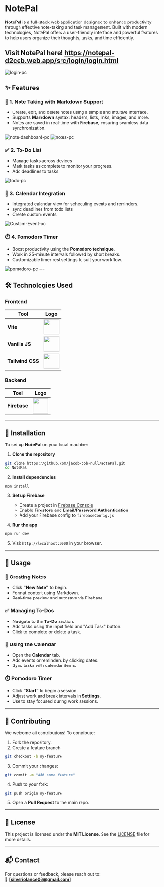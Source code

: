 # NotePal

**NotePal** is a full-stack web application designed to enhance productivity through effective note-taking and task management. Built with modern technologies, NotePal offers a user-friendly interface and powerful features to help users organize their thoughts, tasks, and time efficiently.

Visit NotePal here! https://notepal-d2ceb.web.app/src/login/login.html
---
<img src="https://i.ibb.co/RpJkck3f/login-pc.png" alt="login-pc" border="0">

## ✨ Features

### 📝 1. Note Taking with Markdown Support
- Create, edit, and delete notes using a simple and intuitive interface.
- Supports **Markdown** syntax: headers, lists, links, images, and more.
- Notes are saved in real-time with **Firebase**, ensuring seamless data synchronization.
<img src="https://i.ibb.co/vCHN2PWk/note-dashboard-pc.png" alt="note-dashboard-pc" border="0" />
<img src="https://i.ibb.co/s9L9pScb/notes-pc.png" alt="notes-pc" border="0" />

### ✅ 2. To-Do List
- Manage tasks across devices
- Mark tasks as complete to monitor your progress.
- Add deadlines to tasks
<img src="https://i.ibb.co/NDTzBs0/todo-pc.png" alt="todo-pc" border="0" />

### 📅 3. Calendar Integration
- Integrated calendar view for scheduling events and reminders.
- sync deadlines from todo lists
- Create custom events
<img src="https://i.ibb.co/x8GVxGj9/Custom-Event-pc.png" alt="Custom-Event-pc" border="0" />
  
### ⏱️ 4. Pomodoro Timer
- Boost productivity using the **Pomodoro technique**.
- Work in 25-minute intervals followed by short breaks.
- Customizable timer rest settings to suit your workflow.
<img src="https://i.ibb.co/0pcrwngm/pomodoro-pc.png" alt="pomodoro-pc" border="0" />
---

## 🛠️ Technologies Used

### Frontend

| Tool              | Logo |
|-------------------|------|
| **Vite**          | <img src="https://vitejs.dev/logo.svg" height="50" /> |
| **Vanilla JS**    | <img src="https://upload.wikimedia.org/wikipedia/commons/6/6a/JavaScript-logo.png" height="50" /> |
| **Tailwind CSS**  | <img src="https://upload.wikimedia.org/wikipedia/commons/d/d5/Tailwind_CSS_Logo.svg" height="50" /> |

### Backend

| Tool              | Logo |
|-------------------|------|
| **Firebase**      | <img src="https://firebase.google.com/downloads/brand-guidelines/PNG/logo-vertical.png" height="50" /> |

---

## 🚀 Installation

To set up **NotePal** on your local machine:

1. **Clone the repository**

```bash
git clone https://github.com/jacob-cob-null/NotePal.git
cd NotePal
```

2. **Install dependencies**

```bash
npm install
```

3. **Set up Firebase**
   - Create a project in [Firebase Console](https://console.firebase.google.com/)
   - Enable **Firestore** and **Email/Password Authentication**
   - Add your Firebase config to `firebaseConfig.js`

4. **Run the app**

```bash
npm run dev
```

5. Visit `http://localhost:3000` in your browser.

---

## 📖 Usage

### 📝 Creating Notes
- Click **"New Note"** to begin.
- Format content using Markdown.
- Real-time preview and autosave via Firebase.

### ✅ Managing To-Dos
- Navigate to the **To-Do** section.
- Add tasks using the input field and "Add Task" button.
- Click to complete or delete a task.

### 📅 Using the Calendar
- Open the **Calendar** tab.
- Add events or reminders by clicking dates.
- Sync tasks with calendar items.

### ⏱️ Pomodoro Timer
- Click **"Start"** to begin a session.
- Adjust work and break intervals in **Settings**.
- Use to stay focused during work sessions.

---

## 🤝 Contributing

We welcome all contributions! To contribute:

1. Fork the repository.
2. Create a feature branch:

```bash
git checkout -b my-feature
```

3. Commit your changes:

```bash
git commit -m "Add some feature"
```

4. Push to your fork:

```bash
git push origin my-feature
```

5. Open a **Pull Request** to the main repo.

---

## 📄 License

This project is licensed under the **MIT License**. See the [LICENSE](LICENSE) file for more details.

---

## 📬 Contact

For questions or feedback, please reach out to:  
📧 **[silveriolance06@gmail.com]**
